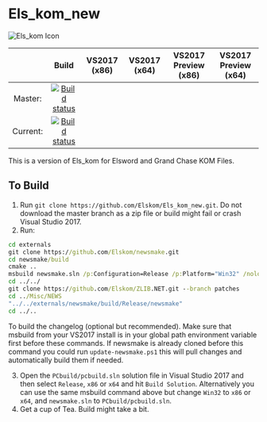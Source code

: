 # Els_kom_new

![Els_kom Icon](https://github.com/Elskom/Els_kom_new/blob/icon/els_kom.png)

|       | Build | VS2017 (x86) | VS2017 (x64) | VS2017 Preview (x86) | VS2017 Preview (x64) |
|:---------------:  |:---------------:  |:---------------:  |:---------------:  |:---------------:  |:---------------:  |
| Master: | [![Build status](https://ci.appveyor.com/api/projects/status/5ikdee6h3qy6lyum/branch/master?svg=true&passingText=Master%20-%20OK&pendingText=Master%20-%20Pending&failingText=Master%20-%20Failing)](https://ci.appveyor.com/project/AraHaan/els-kom-new) |
| Current: | [![Build status](https://ci.appveyor.com/api/projects/status/5ikdee6h3qy6lyum?svg=true&passingText=Current%20-%20OK&pendingText=Current%20-%20Pending&failingText=Current%20-%20Failing)](https://ci.appveyor.com/project/AraHaan/els-kom-new) |

This is a version of Els_kom for Elsword and Grand Chase KOM Files.

## To Build

1. Run ``git clone https://github.com/Elskom/Els_kom_new.git``. Do not download the master branch as a zip file or build might fail or crash Visual Studio 2017.
2. Run:
```cmd
cd externals
git clone https://github.com/Elskom/newsmake.git
cd newsmake/build
cmake ..
msbuild newsmake.sln /p:Configuration=Release /p:Platform="Win32" /nologo /verbosity:m /m
cd ../../
git clone https://github.com/Elskom/ZLIB.NET.git --branch patches
cd ../Misc/NEWS
"../../externals/newsmake/build/Release/newsmake"
cd ../..
```

To build the changelog (optional but recommended). Make sure that msbuild from your VS2017 install is in your global path environment variable first before these commands. If newsmake is already cloned before this command you could run ``update-newsmake.ps1`` this will pull changes and automatically build them if needed.

3. Open the ``PCbuild/pcbuild.sln`` solution file in Visual Studio 2017 and then select ``Release``, ``x86`` or ``x64`` and hit ``Build Solution``. Alternatively you can use the same msbuild command above but change ``Win32`` to ``x86`` or ``x64``, and ``newsmake.sln`` to ``PCbuild/pcbuild.sln``.
4. Get a cup of Tea. Build might take a bit.
